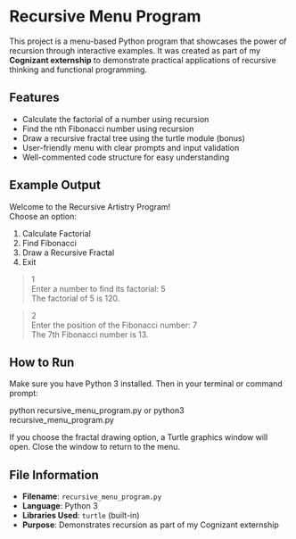 # Recursive Menu Program

This project is a menu-based Python program that showcases the power of recursion through interactive examples. It was created as part of my **Cognizant externship** to demonstrate practical applications of recursive thinking and functional programming.

## Features

- Calculate the factorial of a number using recursion  
- Find the nth Fibonacci number using recursion  
- Draw a recursive fractal tree using the turtle module (bonus)  
- User-friendly menu with clear prompts and input validation  
- Well-commented code structure for easy understanding  

## Example Output

Welcome to the Recursive Artistry Program!  
Choose an option:  
1. Calculate Factorial  
2. Find Fibonacci  
3. Draw a Recursive Fractal  
4. Exit  

> 1  
Enter a number to find its factorial: 5  
The factorial of 5 is 120.

> 2  
Enter the position of the Fibonacci number: 7  
The 7th Fibonacci number is 13.

## How to Run

Make sure you have Python 3 installed. Then in your terminal or command prompt:

python recursive_menu_program.py or python3 recursive_menu_program.py

If you choose the fractal drawing option, a Turtle graphics window will open. Close the window to return to the menu.

## File Information

- **Filename**: `recursive_menu_program.py`  
- **Language**: Python 3  
- **Libraries Used**: `turtle` (built-in)  
- **Purpose**: Demonstrates recursion as part of my Cognizant externship  